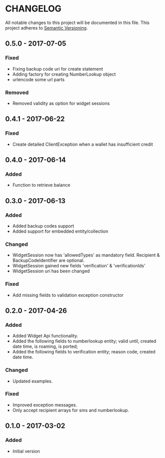 CHANGELOG
=========

All notable changes to this project will be documented in this file.
This project adheres to [Semantic Versioning](http://semver.org/).

## 0.5.0 - 2017-07-05
### Fixed
- Fixing backup code uri for create statement
- Adding factory for creating NumberLookup object
- urlencode some url parts

### Removed
- Removed validity as option for widget sessions

## 0.4.1 - 2017-06-22
### Fixed
- Create detailed ClientException when a wallet has insufficient credit

## 0.4.0 - 2017-06-14
### Added
- Function to retrieve balance

## 0.3.0 - 2017-06-13
### Added
- Added backup codes support
- Added support for embedded entity/collection

### Changed
- WidgetSession now has 'allowedTypes' as mandatory field. Recipient & BackupCodeIdentifier are optional.
- WidgetSession gained new fields 'verification' & 'verificationIds'
- WidgetSession uri has been changed

### Fixed
- Add missing fields to validation exception constructor

## 0.2.0 - 2017-04-26
### Added
- Added Widget Api functionality.
- Added the following fields to numberlookup entity; valid until, created date time, is roaming, is ported;
- Added the following fields to verification entity; reason code, created date time.

### Changed
- Updated examples.

### Fixed
- Improved exception messages.
- Only accept recipient arrays for sms and numberlookup.

## 0.1.0 - 2017-03-02
### Added
- Initial version
